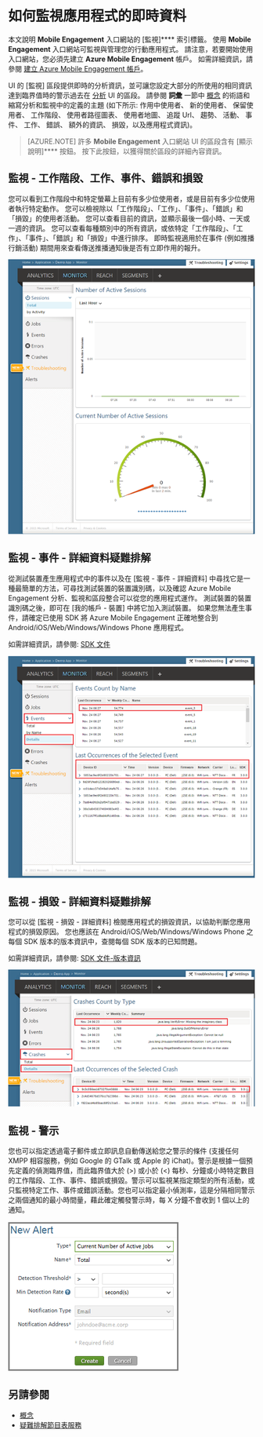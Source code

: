 <properties 
   pageTitle="Azure Mobile Engagement 使用者介面 - 監視" 
   description="了解如何使用 Azure Mobile Engagement 監視應用程式的即時資料" 
   services="mobile-engagement" 
   documentationCenter="" 
   authors="piyushjo" 
   manager="dwrede" 
   editor=""/>

<tags
   ms.service="mobile-engagement"
   ms.devlang="na"
   ms.topic="article"
   ms.tgt_pltfrm="mobile-multiple"
   ms.workload="mobile" 
   ms.date="11/29/2015"
   ms.author="piyushjo"/>


# 如何監視應用程式的即時資料

本文說明 **Mobile Engagement** 入口網站的 [監視]**** 索引標籤。 使用 **Mobile Engagement** 入口網站可監視與管理您的行動應用程式。 請注意，若要開始使用入口網站，您必須先建立 **Azure Mobile Engagement** 帳戶。 如需詳細資訊，請參閱 [建立 Azure Mobile Engagement 帳戶](mobile-engagement-create-account.md)。


UI 的 [監視] 區段提供即時的分析資訊，並可讓您設定大部分的所使用的相同資訊達到臨界值時的警示過去在 [分析](mobile-engagement-user-interface-analytics.md) UI 的區段。 請參閱 **詞彙** 一節中 [概念](http://go.microsoft.com/fwlink/?LinkId=525555) 的術語和縮寫分析和監視中的定義的主題 (如下所示: 作用中使用者、 新的使用者、 保留使用者、 工作階段、 使用者路徑圖表、 使用者地圖、 追蹤 Url、 趨勢、 活動、 事件、 工作、 錯誤、 額外的資訊、 損毀，以及應用程式資訊)。
>[AZURE.NOTE] 許多 **Mobile Engagement** 入口網站 UI 的區段含有 [顯示說明]**** 按鈕。 按下此按鈕，以獲得關於區段的詳細內容資訊。

## 監視 - 工作階段、工作、事件、錯誤和損毀

您可以看到工作階段中和特定螢幕上目前有多少位使用者，或是目前有多少位使用者執行特定動作。 您可以檢視除以「工作階段」、「工作」、「事件」、「錯誤」和「損毀」的使用者活動。 您可以查看目前的資訊，並顯示最後一個小時、一天或一週的資訊。 您可以查看每種類別中的所有資訊，或依特定「工作階段」、「工作」、「事件」、「錯誤」和「損毀」中進行排序。 即時監視適用於在事件 (例如推播行銷活動) 期間用來查看傳送推播通知後是否有立即作用的報升。

![Monitor1][14]

## 監視 - 事件 - 詳細資料疑難排解

從測試裝置產生應用程式中的事件以及在 [監視 - 事件 - 詳細資料] 中尋找它是一種最簡單的方法，可尋找測試裝置的裝置識別碼，以及確認 Azure Mobile Engagement 分析、監視和區段整合可以從您的應用程式運作。 測試裝置的裝置識別碼之後，即可在 [我的帳戶 - 裝置] 中將它加入測試裝置。 如果您無法產生事件，請確定已使用 SDK 將 Azure Mobile Engagement 正確地整合到 Android/iOS/Web/Windows/Windows Phone 應用程式。

如需詳細資訊，請參閱:  [SDK 文件 ][link 5]

![Monitor2][15]

## 監視 - 損毀 - 詳細資料疑難排解

您可以從 [監視 - 損毀 - 詳細資料] 檢閱應用程式的損毀資訊，以協助判斷您應用程式的損毀原因。 您也應該在 Android/iOS/Web/Windows/Windows Phone 之每個 SDK 版本的版本資訊中，查閱每個 SDK 版本的已知問題。

如需詳細資訊，請參閱:  [SDK 文件-版本資訊 ][link 5]

![Monitor3][16]

## 監視 - 警示

您也可以指定透過電子郵件或立即訊息自動傳送給您之警示的條件 (支援任何 XMPP 相容服務，例如 Google 的 GTalk 或 Apple 的 iChat)。警示是根據一個預先定義的偵測臨界值，而此臨界值大於 (>) 或小於 (<) 每秒、分鐘或小時特定數目的工作階段、工作、事件、錯誤或損毀。警示可以監視某指定類型的所有活動，或只監視特定工作、事件或錯誤活動。您也可以指定最小偵測率，這是分隔相同警示之兩個通知的最小時間量，藉此確定觸發警示時，每 X 分鐘不會收到 1 個以上的通知。

![Monitor4][17]


## 另請參閱

- [概念 ][link 6]
- [疑難排解節目表服務 ][link 24]




[1]: ./media/mobile-engagement-user-interface-navigation/navigation1.png 
[2]: ./media/mobile-engagement-user-interface-home/home1.png 
[3]: ./media/mobile-engagement-user-interface-home/home2.png 
[4]: ./media/mobile-engagement-user-interface-home/home3.png 
[5]: ./media/mobile-engagement-user-interface-home/home4.png 
[6]: ./media/mobile-engagement-user-interface-home/home5.png 
[7]: ./media/mobile-engagement-user-interface-my-account/myaccount1.png 
[8]: ./media/mobile-engagement-user-interface-my-account/myaccount2.png 
[9]: ./media/mobile-engagement-user-interface-my-account/myaccount3.png 
[10]: ./media/mobile-engagement-user-interface-analytics/analytics1.png 
[11]: ./media/mobile-engagement-user-interface-analytics/analytics2.png 
[12]: ./media/mobile-engagement-user-interface-analytics/analytics3.png 
[13]: ./media/mobile-engagement-user-interface-analytics/analytics4.png 
[14]: ./media/mobile-engagement-user-interface-monitor/monitor1.png 
[15]: ./media/mobile-engagement-user-interface-monitor/monitor2.png 
[16]: ./media/mobile-engagement-user-interface-monitor/monitor3.png 
[17]: ./media/mobile-engagement-user-interface-monitor/monitor4.png 
[18]: ./media/mobile-engagement-user-interface-reach/reach1.png 
[19]: ./media/mobile-engagement-user-interface-reach/reach2.png 
[20]: ./media/mobile-engagement-user-interface-reach-campaign/Reach-Campaign1.png 
[21]: ./media/mobile-engagement-user-interface-reach-campaign/Reach-Campaign2.png 
[22]: ./media/mobile-engagement-user-interface-reach-campaign/Reach-Campaign3.png 
[23]: ./media/mobile-engagement-user-interface-reach-campaign/Reach-Campaign4.png 
[24]: ./media/mobile-engagement-user-interface-reach-campaign/Reach-Campaign5.png 
[25]: ./media/mobile-engagement-user-interface-reach-campaign/Reach-Campaign6.png 
[26]: ./media/mobile-engagement-user-interface-reach-campaign/Reach-Campaign7.png 
[27]: ./media/mobile-engagement-user-interface-reach-campaign/Reach-Campaign8.png 
[28]: ./media/mobile-engagement-user-interface-reach-campaign/Reach-Campaign9.png 
[29]: ./media/mobile-engagement-user-interface-reach-criterion/Reach-Criterion1.png 
[30]: ./media/mobile-engagement-user-interface-reach-content/Reach-Content1.png 
[31]: ./media/mobile-engagement-user-interface-reach-content/Reach-Content2.png 
[32]: ./media/mobile-engagement-user-interface-reach-content/Reach-Content3.png 
[33]: ./media/mobile-engagement-user-interface-reach-content/Reach-Content4.png 
[34]: ./media/mobile-engagement-user-interface-dashboard/dashboard1.png 
[35]: ./media/mobile-engagement-user-interface-segments/segments1.png 
[36]: ./media/mobile-engagement-user-interface-segments/segments2.png 
[37]: ./media/mobile-engagement-user-interface-segments/segments3.png 
[38]: ./media/mobile-engagement-user-interface-segments/segments4.png 
[39]: ./media/mobile-engagement-user-interface-segments/segments5.png 
[40]: ./media/mobile-engagement-user-interface-segments/segments6.png 
[41]: ./media/mobile-engagement-user-interface-segments/segments7.png 
[42]: ./media/mobile-engagement-user-interface-segments/segments8.png 
[43]: ./media/mobile-engagement-user-interface-segments/segments9.png 
[44]: ./media/mobile-engagement-user-interface-segments/segments10.png 
[45]: ./media/mobile-engagement-user-interface-segments/segments11.png 
[46]: ./media/mobile-engagement-user-interface-settings/settings1.png 
[47]: ./media/mobile-engagement-user-interface-settings/settings2.png 
[48]: ./media/mobile-engagement-user-interface-settings/settings3.png 
[49]: ./media/mobile-engagement-user-interface-settings/settings4.png 
[50]: ./media/mobile-engagement-user-interface-settings/settings5.png 
[51]: ./media/mobile-engagement-user-interface-settings/settings6.png 
[52]: ./media/mobile-engagement-user-interface-settings/settings7.png 
[53]: ./media/mobile-engagement-user-interface-settings/settings8.png 
[54]: ./media/mobile-engagement-user-interface-settings/settings9.png 
[55]: ./media/mobile-engagement-user-interface-settings/settings10.png 
[56]: ./media/mobile-engagement-user-interface-settings/settings11.png 
[57]: ./media/mobile-engagement-user-interface-settings/settings12.png 
[58]: ./media/mobile-engagement-user-interface-settings/settings13.png 
[link 1]: mobile-engagement-user-interface.md 
[link 2]: mobile-engagement-troubleshooting-guide.md 
[link 3]: mobile-engagement-how-tos.md 
[link 4]: http://go.microsoft.com/fwlink/?LinkID=525553 
[link 5]: http://go.microsoft.com/fwlink/?LinkID=525554 
[link 6]: http://go.microsoft.com/fwlink/?LinkId=525555 
[link 7]: https://account.windowsazure.com/PreviewFeatures 
[link 8]: https://social.msdn.microsoft.com/Forums/azure/home?forum=azuremobileengagement 
[link 9]: http://azure.microsoft.com/services/mobile-engagement/ 
[link 10]: http://azure.microsoft.com/documentation/services/mobile-engagement/ 
[link 11]: http://azure.microsoft.com/pricing/details/mobile-engagement/ 
[link 12]: mobile-engagement-user-interface-navigation.md 
[link 13]: mobile-engagement-user-interface-home.md 
[link 14]: mobile-engagement-user-interface-my-account.md 
[link 15]: mobile-engagement-user-interface-analytics.md 
[link 16]: mobile-engagement-user-interface-monitor.md 
[link 17]: mobile-engagement-user-interface-reach.md 
[link 18]: mobile-engagement-user-interface-segments.md 
[link 19]: mobile-engagement-user-interface-dashboard.md 
[link 20]: mobile-engagement-user-interface-settings.md 
[link 21]: mobile-engagement-troubleshooting-guide-analytics.md 
[link 22]: mobile-engagement-troubleshooting-guide-apis.md 
[link 23]: mobile-engagement-troubleshooting-guide-push-reach.md 
[link 24]: mobile-engagement-troubleshooting-guide-service.md 
[link 25]: mobile-engagement-troubleshooting-guide-sdk.md 
[link 26]: mobile-engagement-troubleshooting-guide-sr-info.md 
[link 27]: ../mobile-engagement-how-tos-first-push.md 
[link 28]: ../mobile-engagement-how-tos-test-campaign.md 
[link 29]: ../mobile-engagement-how-tos-personalize-push.md 
[link 30]: ../mobile-engagement-how-tos-differentiate-push.md 
[link 31]: ../mobile-engagement-how-tos-schedule-campaign.md 
[link 32]: ../mobile-engagement-how-tos-text-view.md 
[link 33]: ../mobile-engagement-how-tos-web-view.md 

